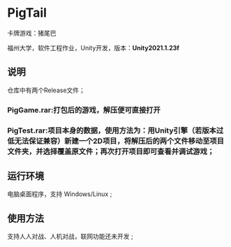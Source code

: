 # PigTail
 卡牌游戏：猪尾巴
 
 福州大学，软件工程作业，Unity开发，版本：**Unity2021.1.23f**

## 说明
仓库中有两个Release文件；
### PigGame.rar:打包后的游戏，解压便可直接打开
### PigTest.rar:项目本身的数据，使用方法为：用Unity引擎（若版本过低无法保证兼容）新建一个2D项目，将解压后的两个文件移动至项目文件夹，并选择覆盖原文件；再次打开项目即可查看并调试游戏；
  

## 运行环境
电脑桌面程序，支持 Windows/Linux ;


## 使用方法
支持人人对战、人机对战，联网功能还未开发 ;
